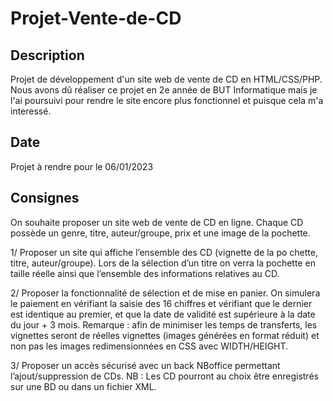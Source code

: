 # Projet-Vente-de-CD
## Description
Projet de développement d'un site web de vente de CD en HTML/CSS/PHP. 
Nous avons dû réaliser ce projet en 2e année de BUT Informatique mais je l'ai poursuivi pour rendre le site encore plus fonctionnel et puisque cela m'a interessé.

## Date 
Projet à rendre pour le 06/01/2023

## Consignes
On souhaite proposer un site web de vente de CD en ligne. Chaque CD possède un genre, titre, auteur/groupe, prix et une image de la pochette.

1/ Proposer un site qui affiche l’ensemble des CD (vignette de la po chette, titre, auteur/groupe). 
Lors de la sélection d’un titre on verra la pochette en taille réelle ainsi que l’ensemble des informations relatives au CD.

2/ Proposer la fonctionnalité de sélection et de mise en panier. On simulera le paiement en vérifiant la saisie des 16 chiffres et vérifiant que le dernier est identique au premier, et que la date de validité est supérieure à la date du jour + 3 mois. 
Remarque : afin de minimiser les temps de transferts, les vignettes seront de réelles vignettes (images générées en format réduit) et non pas les images redimensionnées en CSS avec WIDTH/HEIGHT. 

3/ Proposer un accès sécurisé avec un back NBoffice permettant l’ajout/suppression de CDs. 
NB : Les CD pourront au choix être enregistrés sur une BD ou dans un fichier XML.
